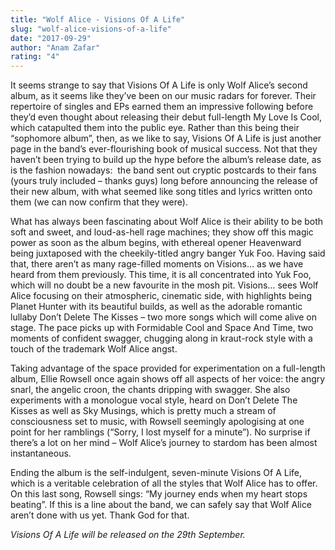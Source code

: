 ```yaml
---
title: "Wolf Alice - Visions Of A Life"
slug: "wolf-alice-visions-of-a-life"
date: "2017-09-29"
author: "Anam Zafar"
rating: "4"
---
```


It seems strange to say that Visions Of A Life is only Wolf Alice’s second album, as it seems like they’ve been on our music radars for forever. Their repertoire of singles and EPs earned them an impressive following before they’d even thought about releasing their debut full-length My Love Is Cool, which catapulted them into the public eye. Rather than this being their “sophomore album”, then, as we like to say, Visions Of A Life is just another page in the band’s ever-flourishing book of musical success. Not that they haven’t been trying to build up the hype before the album’s release date, as is the fashion nowadays:  the band sent out cryptic postcards to their fans (yours truly included – thanks guys) long before announcing the release of their new album, with what seemed like song titles and lyrics written onto them (we can now confirm that they were).

What has always been fascinating about Wolf Alice is their ability to be both soft and sweet, and loud-as-hell rage machines; they show off this magic power as soon as the album begins, with ethereal opener Heavenward being juxtaposed with the cheekily-titled angry banger Yuk Foo. Having said that, there aren’t as many rage-filled moments on Visions… as we have heard from them previously. This time, it is all concentrated into Yuk Foo, which will no doubt be a new favourite in the mosh pit. Visions… sees Wolf Alice focusing on their atmospheric, cinematic side, with highlights being Planet Hunter with its beautiful builds, as well as the adorable romantic lullaby Don’t Delete The Kisses – two more songs which will come alive on stage. The pace picks up with Formidable Cool and Space And Time, two moments of confident swagger, chugging along in kraut-rock style with a touch of the trademark Wolf Alice angst.

Taking advantage of the space provided for experimentation on a full-length album, Ellie Rowsell once again shows off all aspects of her voice: the angry snarl, the angelic croon, the chants dripping with swagger. She also experiments with a monologue vocal style, heard on Don’t Delete The Kisses as well as Sky Musings, which is pretty much a stream of consciousness set to music, with Rowsell seemingly apologising at one point for her ramblings (“Sorry, I lost myself for a minute”). No surprise if there’s a lot on her mind – Wolf Alice’s journey to stardom has been almost instantaneous.

Ending the album is the self-indulgent, seven-minute Visions Of A Life, which is a veritable celebration of all the styles that Wolf Alice has to offer. On this last song, Rowsell sings: “My journey ends when my heart stops beating”. If this is a line about the band, we can safely say that Wolf Alice aren’t done with us yet. Thank God for that.

_Visions Of A Life will be released on the 29th September._
